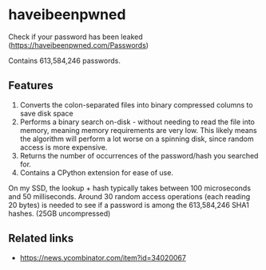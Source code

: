 # haveibeenpwned
Check if your password has been leaked (https://haveibeenpwned.com/Passwords)

Contains 613,584,246 passwords.

## Features

1. Converts the colon-separated files into binary compressed columns to save disk space
2. Performs a binary search on-disk - without needing to read the file into memory, meaning memory requirements are very low. This likely means the algorithm will perform a lot worse on a spinning disk, since random access is more expensive.
3. Returns the number of occurrences of the password/hash you searched for.
4. Contains a CPython extension for ease of use.

On my SSD, the lookup + hash typically takes between 100 microseconds and 50 milliseconds. Around 30 random access operations (each reading 20 bytes) is needed to see if a password is among the 613,584,246 SHA1 hashes. (25GB uncompressed)

## Related links
- https://news.ycombinator.com/item?id=34020067
